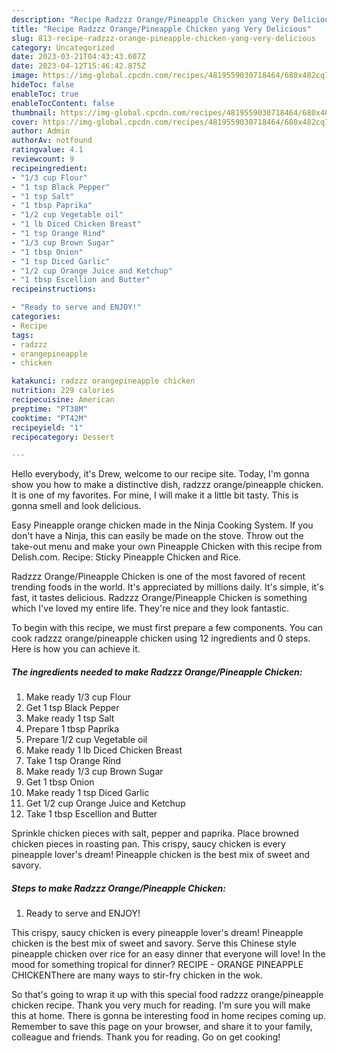 ```yaml
---
description: "Recipe Radzzz Orange/Pineapple Chicken yang Very Delicious"
title: "Recipe Radzzz Orange/Pineapple Chicken yang Very Delicious"
slug: 813-recipe-radzzz-orange-pineapple-chicken-yang-very-delicious
category: Uncategorized
date: 2023-03-21T04:43:43.607Z
date: 2023-04-12T15:46:42.875Z
image: https://img-global.cpcdn.com/recipes/4819559030718464/680x482cq70/radzzz-orangepineapple-chicken-recipe-main-photo.jpg
hideToc: false
enableToc: true
enableTocContent: false
thumbnail: https://img-global.cpcdn.com/recipes/4819559030718464/680x482cq70/radzzz-orangepineapple-chicken-recipe-main-photo.jpg
cover: https://img-global.cpcdn.com/recipes/4819559030718464/680x482cq70/radzzz-orangepineapple-chicken-recipe-main-photo.jpg
author: Admin
authorAv: notfound
ratingvalue: 4.1
reviewcount: 9
recipeingredient:
- "1/3 cup Flour"
- "1 tsp Black Pepper"
- "1 tsp Salt"
- "1 tbsp Paprika"
- "1/2 cup Vegetable oil"
- "1 lb Diced Chicken Breast"
- "1 tsp Orange Rind"
- "1/3 cup Brown Sugar"
- "1 tbsp Onion"
- "1 tsp Diced Garlic"
- "1/2 cup Orange Juice and Ketchup"
- "1 tbsp Escellion and Butter"
recipeinstructions:

- "Ready to serve and ENJOY!"
categories:
- Recipe
tags:
- radzzz
- orangepineapple
- chicken

katakunci: radzzz orangepineapple chicken 
nutrition: 229 calories
recipecuisine: American
preptime: "PT38M"
cooktime: "PT42M"
recipeyield: "1"
recipecategory: Dessert

---
```



Hello everybody, it's Drew, welcome to our recipe site. Today, I'm gonna show you how to make a distinctive dish, radzzz orange/pineapple chicken. It is one of my favorites. For mine, I will make it a little bit tasty. This is gonna smell and look delicious.

Easy Pineapple orange chicken made in the Ninja Cooking System. If you don&#39;t have a Ninja, this can easily be made on the stove. Throw out the take-out menu and make your own Pineapple Chicken with this recipe from Delish.com. Recipe: Sticky Pineapple Chicken and Rice.

Radzzz Orange/Pineapple Chicken is one of the most favored of recent trending foods in the world. It's appreciated by millions daily. It's simple, it's fast, it tastes delicious. Radzzz Orange/Pineapple Chicken is something which I've loved my entire life. They're nice and they look fantastic.


To begin with this recipe, we must first prepare a few components. You can cook radzzz orange/pineapple chicken using 12 ingredients and 0 steps. Here is how you can achieve it.

<!--inarticleads1-->

##### The ingredients needed to make Radzzz Orange/Pineapple Chicken:

1. Make ready 1/3 cup Flour
1. Get 1 tsp Black Pepper
1. Make ready 1 tsp Salt
1. Prepare 1 tbsp Paprika
1. Prepare 1/2 cup Vegetable oil
1. Make ready 1 lb Diced Chicken Breast
1. Take 1 tsp Orange Rind
1. Make ready 1/3 cup Brown Sugar
1. Get 1 tbsp Onion
1. Make ready 1 tsp Diced Garlic
1. Get 1/2 cup Orange Juice and Ketchup
1. Take 1 tbsp Escellion and Butter


Sprinkle chicken pieces with salt, pepper and paprika. Place browned chicken pieces in roasting pan. This crispy, saucy chicken is every pineapple lover&#39;s dream! Pineapple chicken is the best mix of sweet and savory. 

<!--inarticleads2-->

##### Steps to make Radzzz Orange/Pineapple Chicken:


1. Ready to serve and ENJOY!

This crispy, saucy chicken is every pineapple lover&#39;s dream! Pineapple chicken is the best mix of sweet and savory. Serve this Chinese style pineapple chicken over rice for an easy dinner that everyone will love! In the mood for something tropical for dinner? RECIPE - ORANGE PINEAPPLE CHICKENThere are many ways to stir-fry chicken in the wok. 

So that's going to wrap it up with this special food radzzz orange/pineapple chicken recipe. Thank you very much for reading. I'm sure you will make this at home. There is gonna be interesting food in home recipes coming up. Remember to save this page on your browser, and share it to your family, colleague and friends. Thank you for reading. Go on get cooking!
